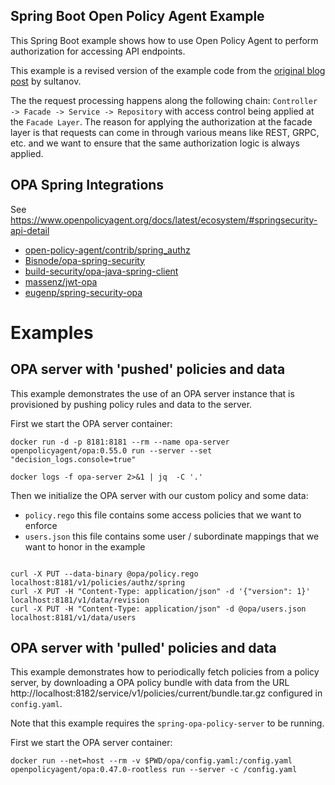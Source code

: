 Spring Boot Open Policy Agent Example
---

This Spring Boot example shows how to use Open Policy Agent to perform authorization for accessing API endpoints.

This example is a revised version of the example code from the [original blog post](https://sultanov.dev/blog/externalized-authorization-using-opa-and-spring-security/) by sultanov.

The the request processing happens along the following chain:
`Controller -> Facade -> Service -> Repository` with access control being applied at the `Facade Layer`.
The reason for applying the authorization at the facade layer is that requests can come in through various 
means like REST, GRPC, etc. and we want to ensure that the same authorization logic is always applied.

## OPA Spring Integrations
See https://www.openpolicyagent.org/docs/latest/ecosystem/#springsecurity-api-detail

- [open-policy-agent/contrib/spring_authz](https://github.com/open-policy-agent/contrib/tree/master/spring_authz)
- [Bisnode/opa-spring-security](https://github.com/Bisnode/opa-spring-security)
- [build-security/opa-java-spring-client](https://github.com/build-security/opa-java-spring-client)
- [massenz/jwt-opa](https://github.com/massenz/jwt-opa)
- [eugenp/spring-security-opa](https://github.com/eugenp/tutorials/tree/master/spring-security-modules/spring-security-opa)

# Examples

## OPA server with 'pushed' policies and data

This example demonstrates the use of an OPA server instance that is provisioned by pushing policy rules and 
data to the server.

First we start the OPA server container:
```
docker run -d -p 8181:8181 --rm --name opa-server openpolicyagent/opa:0.55.0 run --server --set "decision_logs.console=true"

docker logs -f opa-server 2>&1 | jq  -C '.'
```

Then we initialize the OPA server with our custom policy and some data:
- `policy.rego` this file contains some access policies that we want to enforce
- `users.json` this file contains some user / subordinate mappings that we want to honor in the example 
```

curl -X PUT --data-binary @opa/policy.rego  localhost:8181/v1/policies/authz/spring
curl -X PUT -H "Content-Type: application/json" -d '{"version": 1}' localhost:8181/v1/data/revision
curl -X PUT -H "Content-Type: application/json" -d @opa/users.json localhost:8181/v1/data/users
```

## OPA server with 'pulled' policies and data

This example demonstrates how to periodically fetch policies from a policy server, by downloading a OPA policy bundle 
with data from the URL http://localhost:8182/service/v1/policies/current/bundle.tar.gz configured in `config.yaml`.

Note that this example requires the `spring-opa-policy-server` to be running.

First we start the OPA server container:
```
docker run --net=host --rm -v $PWD/opa/config.yaml:/config.yaml openpolicyagent/opa:0.47.0-rootless run --server -c /config.yaml
```